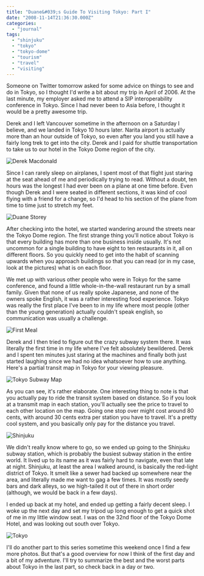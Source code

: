 ```yaml
---
title: "Duane&#039;s Guide To Visiting Tokyo: Part I"
date: "2008-11-14T21:36:30.000Z"
categories: 
  - "journal"
tags: 
  - "shinjuku"
  - "tokyo"
  - "tokyo-dome"
  - "tourism"
  - "travel"
  - "visiting"
---
```


Someone on Twitter tomorrow asked for some advice on things to see and do in Tokyo, so I thought I'd write a bit about my trip in April of 2006. At the last minute, my employer asked me to attend a SIP interoperability conference in Tokyo. Since I had never been to Asia before, I thought it would be a pretty awesome trip.

Derek and I left Vancouver sometime in the afternoon on a Saturday I believe, and we landed in Tokyo 10 hours later. Narita airport is actually more than an hour outside of Tokyo, so even after you land you still have a fairly long trek to get into the city. Derek and I paid for shuttle transportation to take us to our hotel in the Tokyo Dome region of the city.

![Derek Macdonald](http://farm1.static.flickr.com/50/129179413_153d6a391b.jpg?v=0)

Since I can rarely sleep on airplanes, I spent most of that flight just staring at the seat ahead of me and periodically trying to read. Without a doubt, ten hours was the longest I had ever been on a plane at one time before. Even though Derek and I were seated in different sections, it was kind of cool flying with a friend for a change, so I'd head to his section of the plane from time to time just to stretch my feet.

![Duane Storey](http://farm1.static.flickr.com/44/129179454_ea21d14a28.jpg?v=0)

After checking into the hotel, we started wandering around the streets near the Tokyo Dome region. The first strange thing you'll notice about Tokyo is that every building has more than one business inside usually. It's not uncommon for a single building to have eight to ten restaurants in it, all on different floors. So you quickly need to get into the habit of scanning upwards when you approach buildings so that you can read (or in my case, look at the pictures) what is on each floor.

We met up with various other people who were in Tokyo for the same conference, and found a little whole-in-the-wall restaurant run by a small family. Given that none of us really spoke Japanese, and none of the owners spoke English, it was a rather interesting food experience. Tokyo was really the first place I've been to in my life where most people (other than the young generation) actually couldn't speak english, so communication was usually a challenge.

![First Meal](http://farm1.static.flickr.com/47/129179430_801f9875c2.jpg?v=0)

Derek and I then tried to figure out the crazy subway system there. It was literally the first time in my life where I've felt absolutely bewildered. Derek and I spent ten minutes just staring at the machines and finally both just started laughing since we had no idea whatsoever how to use anything. Here's a partial transit map in Tokyo for your viewing pleasure.

![Tokyo Subway Map](images/rosen_eng2.png)

As you can see, it's rather elaborate. One interesting thing to note is that you actually pay to ride the transit system based on distance. So if you look at a transmit map in each station, you'll actually see the price to travel to each other location on the map. Going one stop over might cost around 80 cents, with around 30 cents extra per station you have to travel. It's a pretty cool system, and you basically only pay for the distance you travel.

![Shinjuku](http://farm1.static.flickr.com/49/129179463_9fece48d24.jpg?v=0)

We didn't really know where to go, so we ended up going to the Shinjuku subway station, which is probably the busiest subway station in the entire world. It lived up to its name as it was fairly hard to navigate, even that late at night. Shinjuku, at least the area I walked around, is basically the red-light district of Tokyo. It smelt like a sewer had backed up somewhere near the area, and literally made me want to gag a few times. It was mostly seedy bars and dark alleys, so we high-tailed it out of there in short order (although, we would be back in a few days).

I ended up back at my hotel, and ended up getting a fairly decent sleep. I woke up the next day and set my tripod up long enough to get a quick shot of me in my little window seat. I was on the 32nd floor of the Tokyo Dome Hotel, and was looking out south over Tokyo.

![Tokyo](http://farm1.static.flickr.com/49/130862083_683712a028.jpg?v=0)

I'll do another part to this series sometime this weekend once I find a few more photos. But that's a good overview for now I think of the first day and a bit of my adventure. I'll try to summarize the best and the worst parts about Tokyo in the last part, so check back in a day or two.
